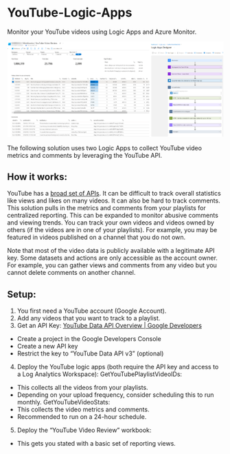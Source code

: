 # YouTube-Logic-Apps
Monitor your YouTube videos using Logic Apps and Azure Monitor.

![YouTube-Logic-Apps](./Images/screenshot.png)

The following solution uses two Logic Apps to collect YouTube video metrics and comments by leveraging the YouTube API.

## How it works:

YouTube has a [broad set of APIs](https://developers.google.com/youtube/v3/docs). It can be difficult to track overall statistics like views and likes on many videos. It can also be hard to track comments. This solution pulls in the metrics and comments from your playlists for centralized reporting. This can be expanded to monitor abusive comments and viewing trends. You can track your own videos and videos owned by others (if the videos are in one of your playlists). For example, you may be featured in videos published on a channel that you do not own.

Note that most of the video data is publicly available with a legitimate API key. Some datasets and actions are only accessible as the account owner. For example, you can gather views and comments from any video but you cannot delete comments on another channel.

## Setup:

1.	You first need a YouTube account (Google Account).
2.	Add any videos that you want to track to a playlist.
3.	Get an API Key: [YouTube Data API Overview  |  Google Developers](https://developers.google.com/youtube/v3/getting-started)
*	Create a project in the Google Developers Console
*	Create a new API key
*	Restrict the key to “YouTube Data API v3” (optional)
4.	Deploy the YouTube logic apps (both require the API key and access to a Log Analytics Workspace):
  GetYouTubePlaylistVideoIDs:
*	This collects all the videos from your playlists. 
*	Depending on your upload frequency, consider scheduling this to run monthly.
	GetYouTubeVideoStats:
*	This collects the video metrics and comments.
*	Recommended to run on a 24-hour schedule.
5.	Deploy the “YouTube Video Review” workbook:
*	This gets you stated with a basic set of reporting views.

